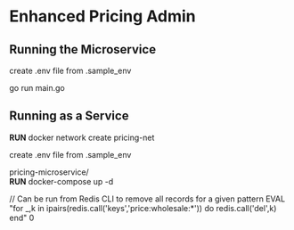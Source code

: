 # Enhanced Pricing Admin

## Running the Microservice

create .env file from .sample_env

go run main.go


## Running as a Service

**RUN** docker network create pricing-net

create .env file from .sample_env

pricing-microservice/ \
**RUN** docker-compose up -d


// Can be run from Redis CLI to remove all records for a given pattern
EVAL "for _,k in ipairs(redis.call('keys','price:wholesale:*')) do redis.call('del',k) end" 0

